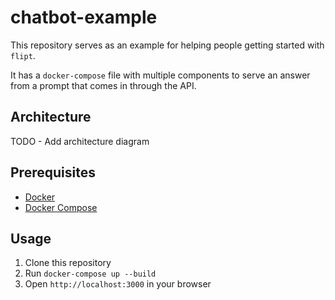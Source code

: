 # chatbot-example

This repository serves as an example for helping people getting started with `flipt`.

It has a `docker-compose` file with multiple components to serve an answer from a prompt that comes in through the API.

## Architecture

TODO - Add architecture diagram

## Prerequisites

- [Docker](https://docs.docker.com/get-docker/)
- [Docker Compose](https://docs.docker.com/compose/install/)

## Usage

1. Clone this repository
2. Run `docker-compose up --build`
3. Open `http://localhost:3000` in your browser
